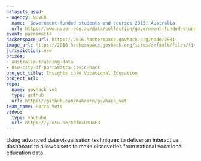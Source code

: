 ```yaml
---
datasets_used:
- agency: NCVER
  name: 'Government-funded students and courses 2015: Australia'
  url: https://www.ncver.edu.au/data/collection/government-funded-students-and-courses
event: parramatta
hackerspace_url: https://2016.hackerspace.govhack.org/node/2801
image_url: https://2016.hackerspace.govhack.org/sites/default/files/field/image/screen%20shot%202016-07-30%20at%202.42.00%20pm_0.png
jurisdiction: nsw
prizes:
- australia-training-data
- nsw-city-of-parramatta-civic-hack
project_title: Insights into Vocational Education
project_url: ''
repo:
  name: govhack vet
  type: github
  url: https://github.com/mahearn/govhack_vet
team_name: Parra Vets
video:
  type: youtube
  url: https://youtu.be/6BfmxU8OaE8
---
```


Using advanced data visualisation techniques to deliver an interactive dashboard to allows users to make discoveries from national vocational education data.